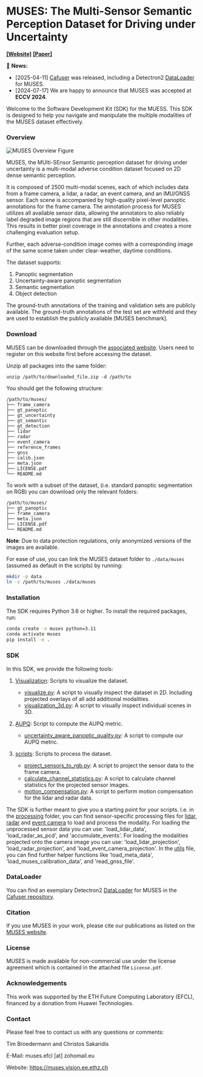 # MUSES: The Multi-Sensor Semantic Perception Dataset for Driving under Uncertainty 

**[[Website]](https://muses.vision.ee.ethz.ch)**
**[[Paper]](https://arxiv.org/pdf/2401.12761.pdf)**

:bell: **News:**

* [2025-04-11] [Cafuser](https://github.com/timbroed/CAFuser) was released, including a Detectron2 [DataLoader](https://github.com/timbroed/CAFuser/blob/master/cafuser/data/dataset_mappers/muses_unified_dataset_mapper.py) for MUSES.
* [2024-07-17] We are happy to announce that MUSES was accepted at **ECCV 2024**.

Welcome to the Software Development Kit (SDK) for the MUESS. 
This SDK is designed to help you navigate and manipulate the multiple modalities of the MUSES dataset effectively.


### Overview

![MUSES Overview Figure](resources/paper-diagram-car-vsm.png)

MUSES, the MUlti-SEnsor Semantic perception dataset for driving under uncertainty is a multi-modal adverse condition dataset focused on 2D dense semantic perception.

It is composed of 2500 multi-modal scenes, each of which includes data from a frame camera, a lidar, a radar, an event camera, and an IMU/GNSS sensor. Each scene is accompanied by high-quality pixel-level panoptic annotations for the frame camera. The annotation process for MUSES utilizes all available sensor data, allowing the annotators to also reliably label degraded image regions that are still discernible in other modalities. This results in better pixel coverage in the annotations and creates a more challenging evaluation setup.
 
Further, each adverse-condition image comes with a corresponding image of the same scene taken under clear-weather, daytime conditions.
 
The dataset supports:
1. Panoptic segmentation
2. Uncertainty-aware panoptic segmentation
3. Semantic segmentation
4. Object detection

The ground-truth annotations of the training and validation sets are publicly available. The ground-truth annotations of the test set are withheld and they are used to establish the publicly available [MUSES benchmark].

### Download

MUSES can be downloaded through the [associated website](https://muses.vision.ee.ethz.ch/download). Users need to register on this website first before accessing the dataset.

Unzip all packages into the same folder:
```
unzip /path/to/downloaded_file.zip -d /path/to
```

You should get the following structure:
```
/path/to/muses/
├── frame_camera
├── gt_panoptic
├── gt_uncertainty
├── gt_semantic
├── gt_detection
├── lidar
├── radar
├── event_camera
├── reference_frames
├── gnss
├── calib.json
├── meta.json
├── LICENSE.pdf
└── README.md
```

To work with a subset of the dataset, (i.e. standard panoptic segmentation on RGB) you can download only the relevant folders:
```
/path/to/muses/
├── gt_panoptic
├── frame_camera
├── meta.json
├── LICENSE.pdf
└── README.md
```

**Note**: Due to data protection regulations, only anonymized versions of the images are available.

For ease of use, you can link the MUSES dataset folder to `./data/muses` (assumed as default in the scripts) by running:

```bash
mkdir -p data
ln -s /path/to/muses ./data/muses
```

### Installation

The SDK requires Python 3.6 or higher. To install the required packages, run:

```bash
conda create -n muses python=3.11
conda activate muses
pip install -e .
```

### SDK

In this SDK, we provide the following tools:

1. [Visualization](visualization): Scripts to visualize the dataset.
   - [visualize.py](visualization/visualization.py): A script to visually inspect the dataset in 2D. Including projected overlays of all add additional modalities.
   - [visualization_3d.py](visualization/visualization_3d.py): A script to visually inspect individual scenes in 3D.

2. [AUPQ](AUPQ): Script to compute the AUPQ metric.
    - [uncertainty_aware_panoptic_quality.py](AUPQ/uncertainty_aware_panoptic_quality.py): A script to compute our AUPQ metric.

3. [scripts](scripts): Scripts to process the dataset.
   - [project_sensors_to_rgb.py](scripts/project_sensors_to_rgb.py): A script to project the sensor data to the frame camera.
   - [calculate_channel_statistics.py](scripts/calculate_channel_statistics.py): A script to calculate channel statistics for the projected sensor images.
   - [motion_compensation.py](scripts/motion_compensation.py): A script to perform motion compensation for the lidar and radar data.

The SDK is further meant to give you a starting point for your scripts. 
I.e. in the [processing](processing) folder, you can find sensor-specific processing files for [lidar](processing/lidar_processing.py), [radar](processing/radar_processing.py) and [event camera](processing/event_camera_processing.py) to load and process the modality.
For loading the unprocessed sensor data you can use: 'load_lidar_data', 'load_radar_as_pcd', and 'accumulate_events'. 
For loading the modalities projected onto the camera image you can use: 'load_lidar_projection', 'load_radar_projection', and 'load_event_camera_projection'.
In the [utils](processing/utils.py) file, you can find further helper functions like 'load_meta_data', 'load_muses_calibration_data', and 'read_gnss_file'.

### DataLoader

You can find an exemplary Detectron2 [DataLoader](https://github.com/timbroed/CAFuser/blob/master/cafuser/data/dataset_mappers/muses_unified_dataset_mapper.py) for MUSES in the [Cafuser repository](https://github.com/timbroed/CAFuser).

### Citation

If you use MUSES in your work, please cite our publications as listed on the [MUSES website](https://muses.vision.ee.ethz.ch/citation).

### License

MUSES is made available for non-commercial use under the license agreement which is contained in the attached file `License.pdf`.

### Acknowledgements

This work was supported by the ETH Future Computing Laboratory (EFCL), financed by a donation from Huawei Technologies.

### Contact

Please feel free to contact us with any questions or comments:

Tim Broedermann and Christos Sakaridis

E-Mail: muses.efcl [at] zohomail.eu

Website: https://muses.vision.ee.ethz.ch

